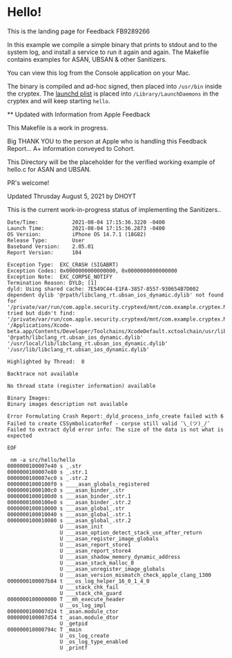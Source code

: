 # Hello!

This is the landing page for Feedback FB9289266

In this example we compile a simple binary that prints to
stdout and to the system log, and install a service to
run it again and again. The Makefile contains examples
for ASAN, UBSAN & other Sanitizers.

You can view this log from the Console application on your
Mac.

The binary is compiled and ad-hoc signed, then placed
into `/usr/bin` inside the cryptex. The
[launchd plist](hello.plist) is placed into
`/Library/LaunchDaemons` in the cryptex and will keep
starting `hello`.

** Updated with Information from Apple Feedback

This Makefile is a work in progress.

Big THANK YOU to the person at Apple who is handling this Feedback Report... A+ information conveyed to Cohort.

This Directory will be the placeholder for the verified working example of hello.c for ASAN and UBSAN.

PR's welcome!

Updated Thrusday August 5, 2021 by DHOYT

This is the current work-in-progress status of implementing the Sanitizers..
```
Date/Time:           2021-08-04 17:15:36.3220 -0400
Launch Time:         2021-08-04 17:15:36.2873 -0400
OS Version:          iPhone OS 14.7.1 (18G82)
Release Type:        User
Baseband Version:    2.05.01
Report Version:      104

Exception Type:  EXC_CRASH (SIGABRT)
Exception Codes: 0x0000000000000000, 0x0000000000000000
Exception Note:  EXC_CORPSE_NOTIFY
Termination Reason: DYLD; [1]
dyld: Using shared cache: 7E549C44-E1FA-3857-8557-930654B7D002
dependent dylib '@rpath/libclang_rt.ubsan_ios_dynamic.dylib' not found for '/private/var/run/com.apple.security.cryptexd/mnt/com.example.cryptex.MxTb9f/usr/bin/hello', tried but didn't find: '/private/var/run/com.apple.security.cryptexd/mnt/com.example.cryptex.MxTb9f/usr/bin//libclang_rt.ubsan_ios_dynamic.dylib' '/Applications/Xcode-beta.app/Contents/Developer/Toolchains/XcodeDefault.xctoolchain/usr/lib/clang/13.0.0/lib/darwin/libclang_rt.ubsan_ios_dynamic.dylib' '@rpath/libclang_rt.ubsan_ios_dynamic.dylib' '/usr/local/lib/libclang_rt.ubsan_ios_dynamic.dylib' '/usr/lib/libclang_rt.ubsan_ios_dynamic.dylib'

Highlighted by Thread:  0

Backtrace not available

No thread state (register information) available

Binary Images:
Binary images description not available

Error Formulating Crash Report:_dyld_process_info_create failed with 6
Failed to create CSSymbolicatorRef - corpse still valid ¯\_(ツ)_/¯
Failed to extract dyld error info: The size of the data is not what is expected

EOF

```
```
 nm -a src/hello/hello
0000000100007e40 s _.str
0000000100007e80 s _.str.1
0000000100007ec0 s _.str.2
00000001000100f0 s ____asan_globals_registered
00000001000100c0 s ___asan_binder_.str
00000001000100d0 s ___asan_binder_.str.1
00000001000100e0 s ___asan_binder_.str.2
0000000100010000 s ___asan_global_.str
0000000100010040 s ___asan_global_.str.1
0000000100010080 s ___asan_global_.str.2
                 U ___asan_init
                 U ___asan_option_detect_stack_use_after_return
                 U ___asan_register_image_globals
                 U ___asan_report_store1
                 U ___asan_report_store4
                 U ___asan_shadow_memory_dynamic_address
                 U ___asan_stack_malloc_0
                 U ___asan_unregister_image_globals
                 U ___asan_version_mismatch_check_apple_clang_1300
0000000100007b84 t ___os_log_helper_16_0_1_4_0
                 U ___stack_chk_fail
                 U ___stack_chk_guard
0000000100000000 T __mh_execute_header
                 U __os_log_impl
0000000100007d24 t _asan.module_ctor
0000000100007d54 t _asan.module_dtor
                 U _getpid
000000010000794c T _main
                 U _os_log_create
                 U _os_log_type_enabled
                 U _printf
```
